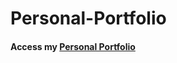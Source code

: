 # Personal-Portfolio
#### Access my [Personal Portfolio]( https://anega006.github.io/Personal-Portfolio/)
